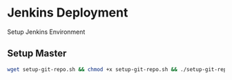 # Jenkins Deployment

Setup Jenkins Environment

## Setup Master

```bash
wget setup-git-repo.sh && chmod +x setup-git-repo.sh && ./setup-git-repo.sh
```
